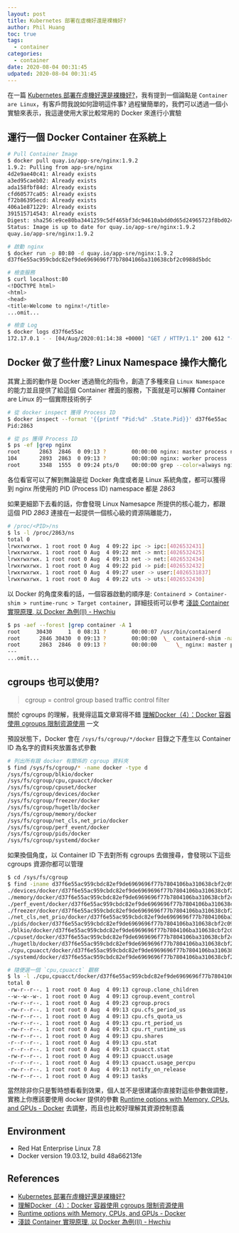 ```yaml
---
layout: post
title: Kubernetes 部署在虛機好還是裸機好?
author: Phil Huang
toc: true
tags:
  - container
categories:
  - container
date: 2020-08-04 00:31:45
udpated: 2020-08-04 00:31:45
---
```


在一篇 [Kubernetes 部署在虛機好還是裸機好?][1]，我有提到一個論點是 `Container are Linux`，有客戶問我說如何證明這件事? 過程蠻簡單的，我們可以透過一個小實驗來表示，我這邊使用大家比較常用的 Docker 來進行小實驗

<!--more-->

## 運行一個 Docker Container 在系統上

```bash
# Pull Container Image
$ docker pull quay.io/app-sre/nginx:1.9.2
1.9.2: Pulling from app-sre/nginx
4d2e9ae40c41: Already exists
a3ed95caeb02: Already exists
ada158fbf84d: Already exists
cfd60577ca05: Already exists
f72b86395ecd: Already exists
406a1e871229: Already exists
391515714543: Already exists
Digest: sha256:e9ce80ba3441259c5df465bf3dc94610abdd0d65d24965723f8bd0249dad113a
Status: Image is up to date for quay.io/app-sre/nginx:1.9.2
quay.io/app-sre/nginx:1.9.2

# 啟動 nginx
$ docker run -p 80:80 -d quay.io/app-sre/nginx:1.9.2
d37f6e55ac959cbdc82ef9de6969696f77b7804106ba310638cbf2c0988d5bdc

# 檢查服務
$ curl localhost:80
<!DOCTYPE html>
<html>
<head>
<title>Welcome to nginx!</title>
...omit...

# 檢查 Log
$ docker logs d37f6e55ac
172.17.0.1 - - [04/Aug/2020:01:14:38 +0000] "GET / HTTP/1.1" 200 612 "-" "curl/7.29.0" "-"
```

## Docker 做了些什麼? Linux Namespace 操作大簡化

其實上面的動作是 Docker 透過簡化的指令，創造了多種來自 `Linux Namespace` 的能力並且提供了給這個 Container 裡面的服務，下面就是可以解釋 Container are Linux 的一個實際技術例子

```bash
# 從 docker inspect 獲得 Process ID
$ docker inspect --format '{{printf "Pid:%d" .State.Pid}}' d37f6e55ac
Pid:2863

# 從 ps 獲得 Process ID
$ ps -ef |grep nginx
root      2863  2846  0 09:13 ?        00:00:00 nginx: master process nginx -g daemon off;
104       2893  2863  0 09:13 ?        00:00:00 nginx: worker process
root      3348  1555  0 09:24 pts/0    00:00:00 grep --color=always nginx
```

各位看官可以了解到無論是從 Docker 角度或者是 Linux 系統角度，都可以獲得到 nginx 所使用的 PID (Process ID) namespace 都是 *2863*

如果更細節下去看的話，你會發現 Linux Namesapce 所提供的核心能力，都跟這個 PID *2863* 連接在一起提供一個核心級的資源隔離能力，

```bash
# /proc/<PID>/ns
$ ls -l /proc/2863/ns
total 0
lrwxrwxrwx. 1 root root 0 Aug  4 09:22 ipc -> ipc:[4026532431]
lrwxrwxrwx. 1 root root 0 Aug  4 09:22 mnt -> mnt:[4026532425]
lrwxrwxrwx. 1 root root 0 Aug  4 09:13 net -> net:[4026532434]
lrwxrwxrwx. 1 root root 0 Aug  4 09:22 pid -> pid:[4026532432]
lrwxrwxrwx. 1 root root 0 Aug  4 09:27 user -> user:[4026531837]
lrwxrwxrwx. 1 root root 0 Aug  4 09:22 uts -> uts:[4026532430]
```

以 Docker 的角度來看的話，一個容器啟動的順序是: `Containerd > Container-shim > runtime-runc > Target container`，詳細技術可以參考 [淺談 Container 實現原理, 以 Docker 為例(II) - Hwchiu][4]

```bash
$ ps -aef --forest |grep container -A 1
root     30430     1  0 08:31 ?        00:00:07 /usr/bin/containerd
root      2846 30430  0 09:13 ?        00:00:00  \_ containerd-shim -namespace moby -workdir /var/lib/containerd/io.containerd.runtime.v1.linux/moby/d37f6e55ac959cbdc82ef9de6969696f77b7804106ba310638cbf2c0988d5bdc -address /run/containerd/containerd.sock -containerd-binary /usr/bin/containerd -runtime-root /var/run/docker/runtime-runc
root      2863  2846  0 09:13 ?        00:00:00      \_ nginx: master process nginx -g daemon off;
---
...omit...
```

## cgroups 也可以使用?

> cgroup = control group based traffic control filter

關於 cgroups 的理解，我覺得這篇文章寫得不錯 [理解Docker（4）：Docker 容器使用 cgroups 限制资源使用][2] 一文

預設狀態下，Docker 會在 `/sys/fs/cgroup/*/docker` 目錄之下產生以 Container ID 為名字的資料夾放置各式參數

```bash
# 列出所有跟 docker 有關係的 cgroup 資料夾
$ find /sys/fs/cgroup/* -name docker -type d
/sys/fs/cgroup/blkio/docker
/sys/fs/cgroup/cpu,cpuacct/docker
/sys/fs/cgroup/cpuset/docker
/sys/fs/cgroup/devices/docker
/sys/fs/cgroup/freezer/docker
/sys/fs/cgroup/hugetlb/docker
/sys/fs/cgroup/memory/docker
/sys/fs/cgroup/net_cls,net_prio/docker
/sys/fs/cgroup/perf_event/docker
/sys/fs/cgroup/pids/docker
/sys/fs/cgroup/systemd/docker
```

如果換個角度，以 Container ID 下去對所有 cgroups 去做搜尋，會發現以下這些 cgroups 資源你都可以管理

```bash
$ cd /sys/fs/cgroup
$ find -iname d37f6e55ac959cbdc82ef9de6969696f77b7804106ba310638cbf2c0988d5bdc
./devices/docker/d37f6e55ac959cbdc82ef9de6969696f77b7804106ba310638cbf2c0988d5bdc
./memory/docker/d37f6e55ac959cbdc82ef9de6969696f77b7804106ba310638cbf2c0988d5bdc
./perf_event/docker/d37f6e55ac959cbdc82ef9de6969696f77b7804106ba310638cbf2c0988d5bdc
./freezer/docker/d37f6e55ac959cbdc82ef9de6969696f77b7804106ba310638cbf2c0988d5bdc
./net_cls,net_prio/docker/d37f6e55ac959cbdc82ef9de6969696f77b7804106ba310638cbf2c0988d5bdc
./pids/docker/d37f6e55ac959cbdc82ef9de6969696f77b7804106ba310638cbf2c0988d5bdc
./blkio/docker/d37f6e55ac959cbdc82ef9de6969696f77b7804106ba310638cbf2c0988d5bdc
./cpuset/docker/d37f6e55ac959cbdc82ef9de6969696f77b7804106ba310638cbf2c0988d5bdc
./hugetlb/docker/d37f6e55ac959cbdc82ef9de6969696f77b7804106ba310638cbf2c0988d5bdc
./cpu,cpuacct/docker/d37f6e55ac959cbdc82ef9de6969696f77b7804106ba310638cbf2c0988d5bdc
./systemd/docker/d37f6e55ac959cbdc82ef9de6969696f77b7804106ba310638cbf2c0988d5bdc

# 隨便選一個 `cpu,cpuacct` 觀察
$ ls -l ./cpu,cpuacct/docker/d37f6e55ac959cbdc82ef9de6969696f77b7804106ba310638cbf2c0988d5bdc
total 0
-rw-r--r--. 1 root root 0 Aug  4 09:13 cgroup.clone_children
--w--w--w-. 1 root root 0 Aug  4 09:13 cgroup.event_control
-rw-r--r--. 1 root root 0 Aug  4 09:23 cgroup.procs
-rw-r--r--. 1 root root 0 Aug  4 09:13 cpu.cfs_period_us
-rw-r--r--. 1 root root 0 Aug  4 09:13 cpu.cfs_quota_us
-rw-r--r--. 1 root root 0 Aug  4 09:13 cpu.rt_period_us
-rw-r--r--. 1 root root 0 Aug  4 09:13 cpu.rt_runtime_us
-rw-r--r--. 1 root root 0 Aug  4 09:13 cpu.shares
-r--r--r--. 1 root root 0 Aug  4 09:13 cpu.stat
-r--r--r--. 1 root root 0 Aug  4 09:13 cpuacct.stat
-rw-r--r--. 1 root root 0 Aug  4 09:13 cpuacct.usage
-r--r--r--. 1 root root 0 Aug  4 09:13 cpuacct.usage_percpu
-rw-r--r--. 1 root root 0 Aug  4 09:13 notify_on_release
-rw-r--r--. 1 root root 0 Aug  4 09:13 tasks
```

當然除非你只是暫時想看看到效果，個人並不是很建議你直接對這些參數做調整，實務上你應該要使用 docker 提供的參數 [Runtime options with Memory, CPUs, and GPUs - Docker][3] 去調整，而且也比較好理解其資源控制意義

## Environment
- Red Hat Enterprise Linux 7.8
- Docker version 19.03.12, build 48a66213fe

## References
- [Kubernetes 部署在虛機好還是裸機好?][1]
- [理解Docker（4）：Docker 容器使用 cgroups 限制资源使用][2]
- [Runtime options with Memory, CPUs, and GPUs - Docker][3]
- [淺談 Container 實現原理, 以 Docker 為例(II) - Hwchiu][4]

[1]: https://blog.pichuang.com.tw/20200713-bm-and-vm-container-deployment-consideration/#Containers-are-Linux
[2]: https://www.cnblogs.com/sammyliu/p/5886833.html
[3]: https://docs.docker.com/config/containers/resource_constraints/
[4]: https://www.hwchiu.com/container-design-ii.html
